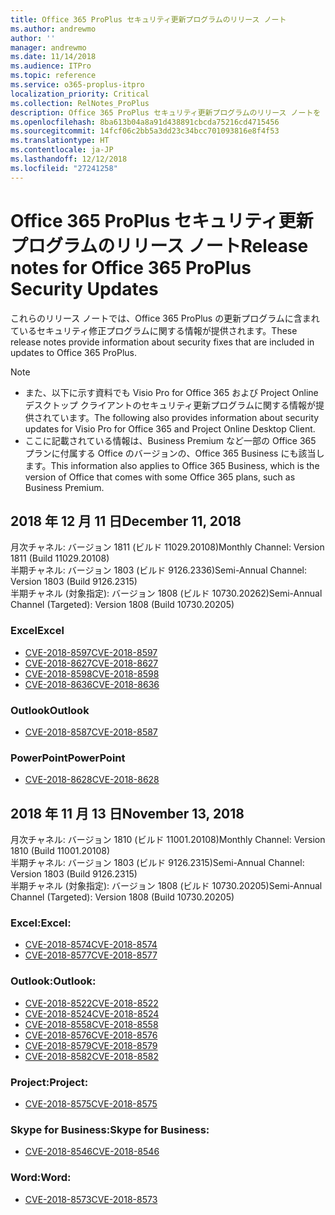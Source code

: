 ```yaml
---
title: Office 365 ProPlus セキュリティ更新プログラムのリリース ノート
ms.author: andrewmo
author: ''
manager: andrewmo
ms.date: 11/14/2018
ms.audience: ITPro
ms.topic: reference
ms.service: o365-proplus-itpro
localization_priority: Critical
ms.collection: RelNotes_ProPlus
description: Office 365 ProPlus セキュリティ更新プログラムのリリース ノートを IT 担当者に提供します
ms.openlocfilehash: 8ba613b04a8a91d438891cbcda75216cd4715456
ms.sourcegitcommit: 14fcf06c2bb5a3dd23c34bcc701093816e8f4f53
ms.translationtype: HT
ms.contentlocale: ja-JP
ms.lasthandoff: 12/12/2018
ms.locfileid: "27241258"
---
```

# <a name="release-notes-for-office-365-proplus-security-updates"></a><span data-ttu-id="43870-103">Office 365 ProPlus セキュリティ更新プログラムのリリース ノート</span><span class="sxs-lookup"><span data-stu-id="43870-103">Release notes for Office 365 ProPlus Security Updates</span></span>

<span data-ttu-id="43870-104">これらのリリース ノートでは、Office 365 ProPlus の更新プログラムに含まれているセキュリティ修正プログラムに関する情報が提供されます。</span><span class="sxs-lookup"><span data-stu-id="43870-104">These release notes provide information about security fixes that are included in updates to Office 365 ProPlus.</span></span>
 
> [!NOTE]
> - <span data-ttu-id="43870-105">また、以下に示す資料でも Visio Pro for Office 365 および Project Online デスクトップ クライアントのセキュリティ更新プログラムに関する情報が提供されています。</span><span class="sxs-lookup"><span data-stu-id="43870-105">The following also provides information about security updates for Visio Pro for Office 365 and Project Online Desktop Client.</span></span>
> - <span data-ttu-id="43870-106">ここに記載されている情報は、Business Premium など一部の Office 365 プランに付属する Office のバージョンの、Office 365 Business にも該当します。</span><span class="sxs-lookup"><span data-stu-id="43870-106">This information also applies to Office 365 Business, which is the version of Office that comes with some Office 365 plans, such as Business Premium.</span></span>
## <a name="december-11-2018"></a><span data-ttu-id="43870-107">2018 年 12 月 11 日</span><span class="sxs-lookup"><span data-stu-id="43870-107">December 11, 2018</span></span>
<span data-ttu-id="43870-108">月次チャネル: バージョン 1811 (ビルド 11029.20108)</span><span class="sxs-lookup"><span data-stu-id="43870-108">Monthly Channel: Version 1811 (Build 11029.20108)</span></span>  
<span data-ttu-id="43870-109">半期チャネル: バージョン 1803 (ビルド 9126.2336)</span><span class="sxs-lookup"><span data-stu-id="43870-109">Semi-Annual Channel: Version 1803 (Build 9126.2315)</span></span>  
<span data-ttu-id="43870-110">半期チャネル (対象指定): バージョン 1808 (ビルド 10730.20262)</span><span class="sxs-lookup"><span data-stu-id="43870-110">Semi-Annual Channel (Targeted): Version 1808 (Build 10730.20205)</span></span>  

### <a name="excel"></a><span data-ttu-id="43870-111">Excel</span><span class="sxs-lookup"><span data-stu-id="43870-111">Excel</span></span>

-   [<span data-ttu-id="43870-112">CVE-2018-8597</span><span class="sxs-lookup"><span data-stu-id="43870-112">CVE-2018-8597</span></span>](https://portal.msrc.microsoft.com/ja-JP/security-guidance/advisory/CVE-2018-8597)
-   [<span data-ttu-id="43870-113">CVE-2018-8627</span><span class="sxs-lookup"><span data-stu-id="43870-113">CVE-2018-8627</span></span>](https://portal.msrc.microsoft.com/ja-JP/security-guidance/advisory/CVE-2018-8627)
-   [<span data-ttu-id="43870-114">CVE-2018-8598</span><span class="sxs-lookup"><span data-stu-id="43870-114">CVE-2018-8598</span></span>](https://portal.msrc.microsoft.com/ja-JP/security-guidance/advisory/CVE-2018-8598)
-   [<span data-ttu-id="43870-115">CVE-2018-8636</span><span class="sxs-lookup"><span data-stu-id="43870-115">CVE-2018-8636</span></span>](https://portal.msrc.microsoft.com/ja-JP/security-guidance/advisory/CVE-2018-8636)

### <a name="outlook"></a><span data-ttu-id="43870-116">Outlook</span><span class="sxs-lookup"><span data-stu-id="43870-116">Outlook</span></span>

-   [<span data-ttu-id="43870-117">CVE-2018-8587</span><span class="sxs-lookup"><span data-stu-id="43870-117">CVE-2018-8587</span></span>](https://portal.msrc.microsoft.com/ja-JP/security-guidance/advisory/CVE-2018-8587)

### <a name="powerpoint"></a><span data-ttu-id="43870-118">PowerPoint</span><span class="sxs-lookup"><span data-stu-id="43870-118">PowerPoint</span></span>

-   [<span data-ttu-id="43870-119">CVE-2018-8628</span><span class="sxs-lookup"><span data-stu-id="43870-119">CVE-2018-8628</span></span>](https://portal.msrc.microsoft.com/ja-JP/security-guidance/advisory/CVE-2018-8628)

## <a name="november-13-2018"></a><span data-ttu-id="43870-120">2018 年 11 月 13 日</span><span class="sxs-lookup"><span data-stu-id="43870-120">November 13, 2018</span></span>
<span data-ttu-id="43870-121">月次チャネル: バージョン 1810 (ビルド 11001.20108)</span><span class="sxs-lookup"><span data-stu-id="43870-121">Monthly Channel: Version 1810 (Build 11001.20108)</span></span>  
<span data-ttu-id="43870-122">半期チャネル: バージョン 1803 (ビルド 9126.2315)</span><span class="sxs-lookup"><span data-stu-id="43870-122">Semi-Annual Channel: Version 1803 (Build 9126.2315)</span></span>  
<span data-ttu-id="43870-123">半期チャネル (対象指定): バージョン 1808 (ビルド 10730.20205)</span><span class="sxs-lookup"><span data-stu-id="43870-123">Semi-Annual Channel (Targeted): Version 1808 (Build 10730.20205)</span></span>  

### <a name="excel"></a><span data-ttu-id="43870-124">Excel:</span><span class="sxs-lookup"><span data-stu-id="43870-124">Excel:</span></span>

-   [<span data-ttu-id="43870-125">CVE-2018-8574</span><span class="sxs-lookup"><span data-stu-id="43870-125">CVE-2018-8574</span></span>](https://portal.msrc.microsoft.com/ja-JP/security-guidance/advisory/CVE-2018-8574)
-   [<span data-ttu-id="43870-126">CVE-2018-8577</span><span class="sxs-lookup"><span data-stu-id="43870-126">CVE-2018-8577</span></span>](https://portal.msrc.microsoft.com/ja-JP/security-guidance/advisory/CVE-2018-8577)

### <a name="outlook"></a><span data-ttu-id="43870-127">Outlook:</span><span class="sxs-lookup"><span data-stu-id="43870-127">Outlook:</span></span>

-   [<span data-ttu-id="43870-128">CVE-2018-8522</span><span class="sxs-lookup"><span data-stu-id="43870-128">CVE-2018-8522</span></span>](https://portal.msrc.microsoft.com/ja-JP/security-guidance/advisory/CVE-2018-8522)
-   [<span data-ttu-id="43870-129">CVE-2018-8524</span><span class="sxs-lookup"><span data-stu-id="43870-129">CVE-2018-8524</span></span>](https://portal.msrc.microsoft.com/ja-JP/security-guidance/advisory/CVE-2018-8524)
-   [<span data-ttu-id="43870-130">CVE-2018-8558</span><span class="sxs-lookup"><span data-stu-id="43870-130">CVE-2018-8558</span></span>](https://portal.msrc.microsoft.com/ja-JP/security-guidance/advisory/CVE-2018-8558)
-   [<span data-ttu-id="43870-131">CVE-2018-8576</span><span class="sxs-lookup"><span data-stu-id="43870-131">CVE-2018-8576</span></span>](https://portal.msrc.microsoft.com/ja-JP/security-guidance/advisory/CVE-2018-8576)
-   [<span data-ttu-id="43870-132">CVE-2018-8579</span><span class="sxs-lookup"><span data-stu-id="43870-132">CVE-2018-8579</span></span>](https://portal.msrc.microsoft.com/ja-JP/security-guidance/advisory/CVE-2018-8579)
-   [<span data-ttu-id="43870-133">CVE-2018-8582</span><span class="sxs-lookup"><span data-stu-id="43870-133">CVE-2018-8582</span></span>](https://portal.msrc.microsoft.com/ja-JP/security-guidance/advisory/CVE-2018-8582)

### <a name="project"></a><span data-ttu-id="43870-134">Project:</span><span class="sxs-lookup"><span data-stu-id="43870-134">Project:</span></span>

-   [<span data-ttu-id="43870-135">CVE-2018-8575</span><span class="sxs-lookup"><span data-stu-id="43870-135">CVE-2018-8575</span></span>](https://portal.msrc.microsoft.com/ja-JP/security-guidance/advisory/CVE-2018-8575)

### <a name="skype-for-business"></a><span data-ttu-id="43870-136">Skype for Business:</span><span class="sxs-lookup"><span data-stu-id="43870-136">Skype for Business:</span></span>

-   [<span data-ttu-id="43870-137">CVE-2018-8546</span><span class="sxs-lookup"><span data-stu-id="43870-137">CVE-2018-8546</span></span>](https://portal.msrc.microsoft.com/ja-JP/security-guidance/advisory/CVE-2018-8546)

### <a name="word"></a><span data-ttu-id="43870-138">Word:</span><span class="sxs-lookup"><span data-stu-id="43870-138">Word:</span></span>

-   [<span data-ttu-id="43870-139">CVE-2018-8573</span><span class="sxs-lookup"><span data-stu-id="43870-139">CVE-2018-8573</span></span>](https://portal.msrc.microsoft.com/ja-JP/security-guidance/advisory/CVE-2018-8573)